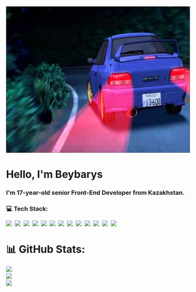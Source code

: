 <p align="center">
  <img src="/assets/header.jpg" alt="Header" width="1200" height="400" />
</p>

# Hello, I'm **Beybarys**

### I'm **17-year-old senior Front-End Developer** from Kazakhstan.

### 💻 Tech Stack:

<img src="https://cdn.iconscout.com/icon/free/png-256/free-html-5-logo-icon-download-in-svg-png-gif-file-formats--programming-langugae-language-pack-logos-icons-1175208.png?f=webp&w=256" height="50"/>&nbsp;
<img src="https://upload.wikimedia.org/wikipedia/commons/thumb/6/62/CSS3_logo.svg/2048px-CSS3_logo.svg.png" height="50"/>&nbsp;
<img src="https://upload.wikimedia.org/wikipedia/commons/thumb/9/99/Unofficial_JavaScript_logo_2.svg/2048px-Unofficial_JavaScript_logo_2.svg.png
" height="50"/>&nbsp;
<img src="![image](https://github.com/user-attachments/assets/20b4446d-9f82-4634-b399-32cba495a0d9)
" height="50"/>&nbsp;
<img src="![image](https://github.com/user-attachments/assets/c42ed265-771e-43fb-b984-f38f3bc51c16)
" height="50"/>&nbsp;
<img src="![image](https://github.com/user-attachments/assets/0e49d705-ec0c-4d5b-a368-ba2b8cb6d895)
" height="50"/>&nbsp;
<img src="![image](https://github.com/user-attachments/assets/326725bc-56e1-4c03-8906-302ac8fe2bb3)" height="50"/>&nbsp;
<img src="![image](https://github.com/user-attachments/assets/517b5e47-372a-45a3-996a-52746a8e1dcf)
" height="50"/>&nbsp;
<img src="![image](https://github.com/user-attachments/assets/8ead6de3-3d7f-4edf-a0ca-cbd4e26f99a5)
" height="50"/>&nbsp;
<img src="![image](https://github.com/user-attachments/assets/b8e54201-a86f-43bd-8ab6-9b08f1714e7f)
" height="50"/>&nbsp;
<img src="![image](https://github.com/user-attachments/assets/9bb42d01-7fcf-45eb-9163-4ab565526c91)
" height="50"/>&nbsp;
<img src="![image](https://github.com/user-attachments/assets/0d544bc4-c8f5-4fa9-b798-03c1fe104f29)
" height="50"/>&nbsp;
<img src="![image](https://github.com/user-attachments/assets/a354dbfd-d23c-4b94-b353-34266fc9ac0c)
" height="50"/>&nbsp;

# 📊 GitHub Stats:

![](https://github-readme-stats.vercel.app/api?username=lackoftalentt&theme=shadow_blue&hide_border=false&include_all_commits=true&count_private=true)<br/>
![](https://github-readme-streak-stats.herokuapp.com/?user=lackoftalentt&theme=shadow_blue&hide_border=false)<br/>
![](https://github-readme-stats.vercel.app/api/top-langs/?username=lackoftalentt&theme=shadow_blue&hide_border=false&include_all_commits=true&count_private=true&layout=compact)

